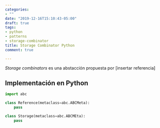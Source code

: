```yaml
---
categories:
- ""
date: "2019-12-16T15:10:43-05:00"
draft: true
tags:
- python
- patterns
- storage-combinator
title: Storage Combinator Python
comment: true

---
```


*Storage combinators* es una abstacción propuesta por [insertar
referencia]


## Implementación en Python

```python
import abc

class Reference(metaclass=abc.ABCMeta):
	pass

class Storage(metaclass=abc.ABCMEta):
	pass

```
